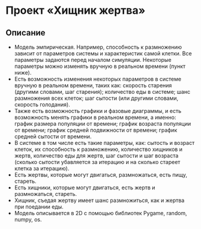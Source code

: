 # Проект «Хищник жертва»
  ## Описание
  - Модель эмпирическая. Например, способность к размножению зависит от параметров системы и характеристик самой клетки. Все параметры задаются перед началом симуляции. Некоторые параметры можно изменять вручную в реальном времени (пункт ниже).
  - Есть возможность изменения некоторых параметров в системе вручную в реальном времени, таких как: 
  скорость старения (другими словами, шаг старения); количество еды в системе; шанс размножения всех клеток; шаг сытости (или другими словами, скорость голодания).
  - Также есть возможность графики и фазовые диаграммы, и есть возможность менять графики в реальном времени, а именно: график размера популяции от времени; график возраста популяции от времени; график средней подвижности от времени; график средней сытости от времени.
  - В системе в том числе есть такие параметры, как: 
  сытость и возраст клеток, их способность к размножению, количество хищников и жертв, количество еды для жертв, шаг сытости и шаг возраста (сколько сытости убавляется за итерацию и на сколько стареет клетка за итерацию).
  - Есть жертвы, которые могут двигаться, размножаться, есть пищу, стареть. 
  - Есть хищники, которые могут двигаться, есть жертв и размножаться, стареть.
  - Хищник, съедая жертву имеет шанс размножиться, как и жертва при поедании еды.
  - Модель описывается в 2D с помощью библиотек Pygame, random, numpy, os.
